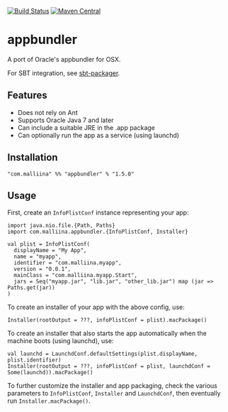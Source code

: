 [![Build Status](https://github.com/malliina/appbundler/workflows/Test/badge.svg)](https://github.com/malliina/appbundler)
[![Maven Central](https://img.shields.io/maven-central/v/com.malliina/appbundler_2.12.svg)](https://search.maven.org/#search%7Cga%7C1%7Cg%3A%22com.malliina%22%20AND%20a%3A%22appbundler_2.13%22)

# appbundler

A port of Oracle's appbundler for OSX.

For SBT integration, see [sbt-packager](https://github.com/malliina/sbt-packager).

## Features

- Does not rely on Ant
- Supports Oracle Java 7 and later
- Can include a suitable JRE in the .app package
- Can optionally run the app as a service (using launchd)

## Installation

    "com.malliina" %% "appbundler" % "1.5.0"

## Usage

First, create an `InfoPlistConf` instance representing your app:

    import java.nio.file.{Path, Paths}
    import com.malliina.appbundler.{InfoPlistConf, Installer}
    
    val plist = InfoPlistConf(
      displayName = "My App",
      name = "myapp",
      identifier = "com.malliina.myapp",
      version = "0.0.1",
      mainClass = "com.malliina.myapp.Start",
      jars = Seq("myapp.jar", "lib.jar", "other_lib.jar") map (jar => Paths.get(jar))
    )

To create an installer of your app with the above config, use:

    Installer(rootOutput = ???, infoPlistConf = plist).macPackage()

To create an installer that also starts the app automatically when the machine boots (using launchd), use:

    val launchd = LaunchdConf.defaultSettings(plist.displayName, plist.identifier)
    Installer(rootOutput = ???, infoPlistConf = plist, launchdConf = Some(launchd)).macPackage()

To further customize the installer and app packaging, check the various parameters to `InfoPlistConf`, `Installer`
and `LaunchdConf`, then eventually run `Installer.macPackage()`.
